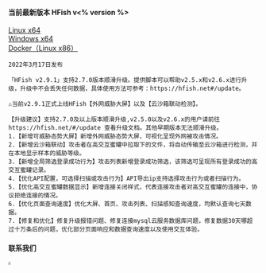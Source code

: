 #### 当前最新版本 HFish v<% version %>

[Linux x64](https://hfish.net/#/2-2-linux)  
[Windows x64](https://hfish.net/#/2-3-windows)  
[Docker（Linux x86）](https://hfish.net/#/2-1-docker)  

```
2022年3月17日发布

「HFish v2.9.1」支持2.7.0版本顺滑升级。提供脚本可以帮助v2.5.x和v2.6.x进行升级，升级中不会丢失任何数据，具体使用方法可参考：https://hfish.net#/update。

⚠当前v2.9.1正式上线HFish【外网威胁大屏】以及【云沙箱联动检测】。

【升级建议】支持2.7.0及以上版本顺滑升级,v2.5.0以及v2.6.x的用户请前往https://hfish.net/#/update 查看升级文档。其他早期版本无法顺滑升级。
1.【新增可威胁态势大屏】新增外网威胁态势大屏，可视化呈现外网被攻击情况。
2.【新增云沙箱联动】攻击者在高交互蜜罐中拉取下的文件，将自动传输至云沙箱进行检测，并在本地显示样本的威胁等级。
3.【新增全局筛选登录成功行为】攻击列表新增登录成功筛选，该筛选可呈现所有登录成功的高交互蜜罐记录。
4.【优化API配置，可选择扫描或攻击行为】API导出ip支持选择攻击行为或者扫描行为。
5.【优化高交互蜜罐数据显示】新增连接关闭样式，代表连接攻击者对高交互蜜罐的连接中，协议拒绝连接的情况。
6.【优化页面查询速度】优化大屏、首页、攻击列表、扫描感知查询速度，均默认查询七天数据。
7.【修复和优化】修复升级报错问题、修复连接mysql云服务数据库问题，修复数据30天哪超过十万条后的问题，优化部分页面响应和数据查询速度以及使用交互体验。
```


#### 联系我们

<img src="https://hfish.net/images/image-20211221132836482-20211221133339014-20211221133421395.png" style="zoom:33%;" />

